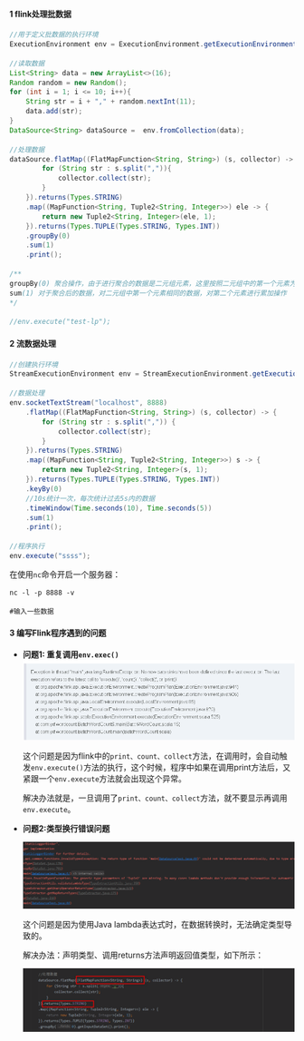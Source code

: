 #### 1 flink处理批数据

```java
//用于定义批数据的执行环境
ExecutionEnvironment env = ExecutionEnvironment.getExecutionEnvironment();

//读取数据
List<String> data = new ArrayList<>(16);
Random random = new Random();
for (int i = 1; i <= 10; i++){
    String str = i + "," + random.nextInt(11);
    data.add(str);
}
DataSource<String> dataSource =  env.fromCollection(data);

//处理数据
dataSource.flatMap((FlatMapFunction<String, String>) (s, collector) -> {
        for (String str : s.split(",")){
            collector.collect(str);
        }
    }).returns(Types.STRING)
    .map((MapFunction<String, Tuple2<String, Integer>>) ele -> {
        return new Tuple2<String, Integer>(ele, 1);
    }).returns(Types.TUPLE(Types.STRING, Types.INT))
    .groupBy(0)
    .sum(1)
    .print();

/**
groupBy(0) 聚合操作，由于进行聚合的数据是二元组元素，这里按照二元组中的第一个元素为标准进行聚合
sum(1) 对于聚合后的数据，对二元组中第一个元素相同的数据，对第二个元素进行累加操作
*/

//env.execute("test-lp");
```

#### 2 流数据处理

```java
//创建执行环境
StreamExecutionEnvironment env = StreamExecutionEnvironment.getExecutionEnvironment();

//数据处理
env.socketTextStream("localhost", 8888)
    .flatMap((FlatMapFunction<String, String>) (s, collector) -> {
        for (String str : s.split(",")) {
            collector.collect(str);
        }
    }).returns(Types.STRING)
    .map((MapFunction<String, Tuple2<String, Integer>>) s -> {
        return new Tuple2<String, Integer>(s, 1);
    }).returns(Types.TUPLE(Types.STRING, Types.INT))
    .keyBy(0)
    //10s统计一次，每次统计过去5s内的数据
    .timeWindow(Time.seconds(10), Time.seconds(5))  
    .sum(1)
    .print();

//程序执行
env.execute("ssss");
```

在使用`nc`命令开启一个服务器：

```shell
nc -l -p 8888 -v

#输入一些数据
```

#### 3 编写Flink程序遇到的问题

- **问题1: 重复调用`env.exec()`**![image-20210310110048531](./images/image-20210310110048531.png)

  这个问题是因为flink中的`print、count、collect`方法，在调用时，会自动触发`env.execute()`方法的执行，这个时候，程序中如果在调用print方法后，又紧跟一个`env.execute`方法就会出现这个异常。

  解决办法就是，一旦调用了`print、count、collect`方法，就不要显示再调用`env.execute`。

- **问题2:类型换行错误问题**

  ![image-20210310111330108](./images/image-20210310111330108.png)

  这个问题是因为使用Java lambda表达式时，在数据转换时，无法确定类型导致的。

  解决办法：声明类型、调用returns方法声明返回值类型，如下所示：

  ![image-20210310111943100](./images/image-20210310111943100.png)



